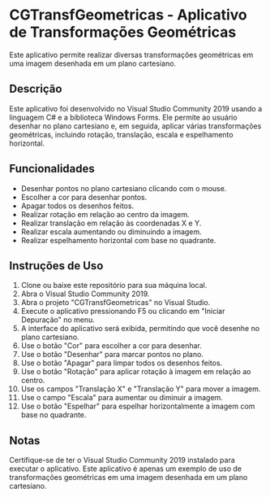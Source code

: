 # CGTransfGeometricas - Aplicativo de Transformações Geométricas
Este aplicativo permite realizar diversas transformações geométricas em uma imagem desenhada em um plano cartesiano.

## Descrição
Este aplicativo foi desenvolvido no Visual Studio Community 2019 usando a linguagem C# e a biblioteca Windows Forms. Ele permite ao usuário desenhar no plano cartesiano e, em seguida, aplicar várias transformações geométricas, incluindo rotação, translação, escala e espelhamento horizontal.

## Funcionalidades
- Desenhar pontos no plano cartesiano clicando com o mouse.
- Escolher a cor para desenhar pontos.
- Apagar todos os desenhos feitos.
- Realizar rotação em relação ao centro da imagem.
- Realizar translação em relação às coordenadas X e Y.
- Realizar escala aumentando ou diminuindo a imagem.
- Realizar espelhamento horizontal com base no quadrante.

## Instruções de Uso
1. Clone ou baixe este repositório para sua máquina local.
2. Abra o Visual Studio Community 2019.
3. Abra o projeto "CGTransfGeometricas" no Visual Studio.
4. Execute o aplicativo pressionando F5 ou clicando em "Iniciar Depuração" no menu.
4. A interface do aplicativo será exibida, permitindo que você desenhe no plano cartesiano.
5. Use o botão "Cor" para escolher a cor para desenhar.
6. Use o botão "Desenhar" para marcar pontos no plano.
7. Use o botão "Apagar" para limpar todos os desenhos feitos.
8. Use o botão "Rotação" para aplicar rotação à imagem em relação ao centro.
9. Use os campos "Translação X" e "Translação Y" para mover a imagem.
10. Use o campo "Escala" para aumentar ou diminuir a imagem.
11. Use o botão "Espelhar" para espelhar horizontalmente a imagem com base no quadrante.

## Notas
Certifique-se de ter o Visual Studio Community 2019 instalado para executar o aplicativo.
Este aplicativo é apenas um exemplo de uso de transformações geométricas em uma imagem desenhada em um plano cartesiano.
